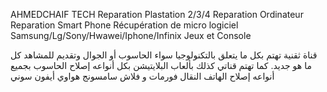 AHMEDCHAIF TECH
Reparation Plastation 2/3/4
Reparation Ordinateur
Reparation Smart Phone 
Récupération de micro logiciel
Samsung/Lg/Sony/Hwawei/Iphone/Infinix
Jeux et Console

قناة ثقنية تهتم بكل ما يتعلق بالتكنولوجيا سواء الحاسوب أو الجوال وتقديم للمشاهد كل ما هو جديد.
كما تهتم قناتي كذلك بألعاب البلايتيشن بكل أنواعه
إصلاح الحاسوب بجميع أنواعه
إصلاح الهاتف النقال 
فورمات و فلاش 
سامسونج هواوي أيفون سوني 

<!---
ahmedchaiftech/ahmedchaiftech is a ✨ special ✨ repository because its `README.md` (this file) appears on your GitHub profile.
You can click the Preview link to take a look at your changes.
--->
